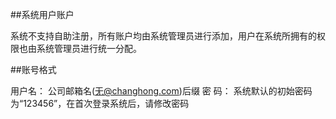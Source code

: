 ##系统用户账户

系统不支持自助注册，所有账户均由系统管理员进行添加，用户在系统所拥有的权限也由系统管理员进行统一分配。

##账号格式

用户名： 公司邮箱名(无@changhong.com)后缀
密  码： 系统默认的初始密码为“123456”，在首次登录系统后，请修改密码

